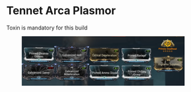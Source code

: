# Tennet Arca Plasmor

Toxin is mandatory for this build

<figure><img src=".gitbook/assets/image (20).png" alt=""><figcaption></figcaption></figure>
